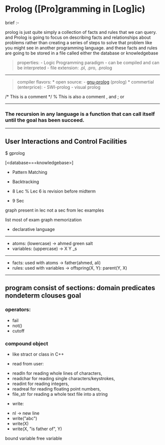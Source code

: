 Prolog ([Pro]gramming in [Log]ic)
===
brief :-


prolog is just quite simply a collection of facts and rules that we can query.
 and Prolog is going to focus on describing facts and relationships about problems rather than creating a series of steps to solve that problem like you might see in another programming language.
  and these facts and rules are going to be stored in a file called either the database or knowledgebase



> properties:
    - Logic Programming paradigm
    - can be compiled and can be interpreted
    - file extension: .pl, .pro, .prolog

---
> compiler flavors:
    * open source:
        - [gnu-prolog](https://www.gprolog.org) (prolog)
    * commertial (enterprice):
        - SWI-prolog
        - visual prolog


/* This is a comment */
% This is also a comment
, and
; or

---
### The recursion in any language is a function that can call itself until the goal has been succeed.
---
User Interactions and Control Facilities
---
$ gprolog

[<database===knowledgebase>]


- Pattern Matching
- Backtracking

- 8 Lec % Lec 6 is revision before midterm
- 9 Sec

graph present in lec not a sec
from lec examples


list most of exam
graph memorization




- declarative language
---
- atoms: (lowercase) -> ahmed green salt
- variables: (uppercase) -> X Y _s
---
- facts: used with atoms -> father(ahmed, ali)
- rules: used with variables -> offspring(X, Y): parent(Y, X)
---
program consist of sections:
domain
predicates
nondeterm
clouses
goal
---
### operators:
- fail
- not()
- cutoff

### compound object
- like stract or class in C++





* read from user:
- readln for reading whole lines of characters,
- readchar for reading single characters/keystrokes,
- readint for reading integers,
- readreal for reading floating point numbers,
- file_str for reading a whole text file into a string

* write:
- nl -> new line
- write("abc")
- write(X)
- write(X, "is father of", Y)

bound variable
free variable